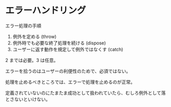 # エラーハンドリング

エラー処理の手順

1. 例外を定める (throw)
2. 例外時でも必要な終了処理を続ける (dispose)
3. ユーザーに返す動作を規定して例外ではなくす (catch)

2 までは必要。3 は任意。

エラーを拾うのはユーザーの利便性のためで、必須ではない。

処理を止めるべきところでは、エラーで処理を止めるのが正常。

定義されていないのにたまたま成功として扱われていたら、むしろ例外として落とさないといけない。

